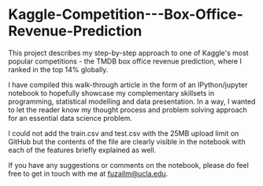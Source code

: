 # Kaggle-Competition---Box-Office-Revenue-Prediction
This project describes my step-by-step approach to one of Kaggle's most popular competitions - the TMDB box office revenue prediction, where I ranked in the top 14% globally. 

I have compiled this walk-through article in the form of an IPython/jupyter notebook to hopefully showcase my complementary skillsets in programming, statistical modelling and data presentation. In a way, I wanted to let the reader know my thought process and problem solving approach for an essential data science problem.  

I could not add the train.csv and test.csv with the 25MB upload limit on GitHub but the contents of the file are clearly visible in the notebook with each of the features briefly explained as well. 

If you have any suggestions or comments on the notebook, please do feel free to get in touch with me at fuzailm@ucla.edu. 
